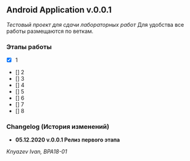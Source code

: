 ## Android Application v.0.0.1
*Тестовый проект для сдачи лабораторных работ*
Для удобства все работы размещаются по веткам.

### Этапы работы
 - [x] 1
 - [] 2
 - [] 3
 - [] 4
 - [] 5
 - [] 6
 - [] 7
 - [] 8
 
### Changelog (История изменений)

- **05.12.2020 v.0.0.1 Релиз первого этапа**


*Knyazev Ivan, BPA18-01*